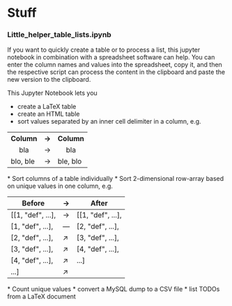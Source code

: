 # Stuff

### Little_helper_table_lists.ipynb

If you want to quickly create a table or to process a list, this jupyter notebook in combination with a spreadsheet software can help. 
You can enter the column names and values into the spreadsheet, copy it, and then the respective script can process the content in the clipboard and paste the new version to the clipboard.

This Jupyter Notebook lets you
* create a LaTeX table
* create an HTML table
* sort values separated by an inner cell delimiter in a column, e.g.
<table>
    <th>Column</th><th><div align=center>&rarr;</div></th><th>Column</th>
    <tr><td><div align=center>bla</div></td><td><div align=center>&rarr;</div></td><td><div align=center>bla</div></td></tr>
    <tr><td>blo, ble</td><td><div align=center>&rarr;</div></td><td>ble, blo</td></tr>
</table>
* Sort columns of a table individually
* Sort 2-dimensional row-array based on unique values in one column, e.g.


<table>
    <thead>
        <th>Before</th>
        <th>&rarr;</th>
        <th>After</th>
    </thead>
    <tbody>
        <tr>
            <td>[[1, "def", ...],</td>
            <td>&rarr;</td>
            <td>[[1, "def", ...],</td>
        </tr>
        <tr>
            <td>[1, "def", ...],</td>
            <td>&mdash;</td>
            <td>[2, "def", ...],</td>
        </tr>
        <tr>
            <td>[2, "def", ...],</td>
            <td>&#8599;</td>
            <td>[3, "def", ...],</td>
        </tr>
        <tr>
            <td>[3, "def", ...],</td>
            <td>&#8599;</td>
            <td>[4, "def", ...],</td>
        </tr>
        <tr>
            <td>[4, "def", ...],</td>
            <td>&#8599;</td>
            <td>...]</td>
        </tr>
        <tr>
            <td>...]</td>
            <td>&#8599;</td>
            <td></td>
        </tr>
    </tbody>
</table>
* Count unique values
* convert a MySQL dump to a CSV file
* list TODOs from a LaTeX document




